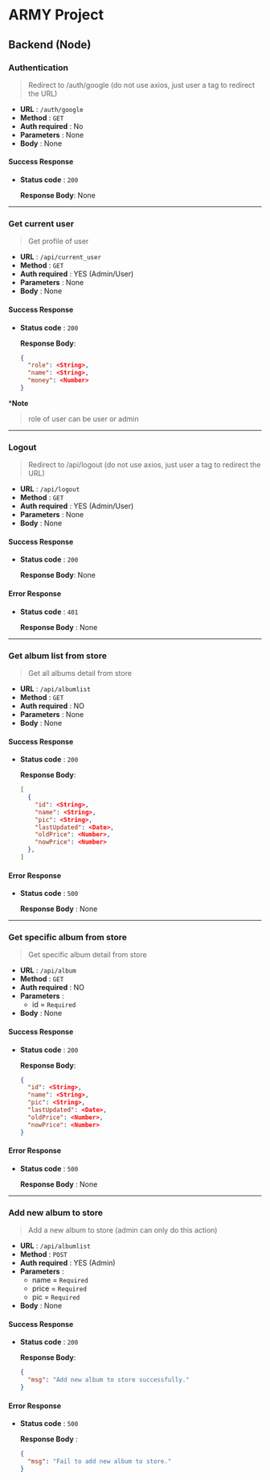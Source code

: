 # ARMY Project

## Backend (Node)

### Authentication

> Redirect to /auth/google (do not use axios, just user a tag to redirect the URL)

- **URL** : `/auth/google`
- **Method** : `GET`
- **Auth required** : No
- **Parameters** : None
- **Body** : None



#### Success Response

- **Status code** : `200`

    **Response Body**: None

---



### Get current user 

> Get profile of user

- **URL** : `/api/current_user`
- **Method** : `GET`
- **Auth required** : YES (Admin/User)
- **Parameters** : None
- **Body** : None



#### Success Response

- **Status code** : `200`

    **Response Body**: 

    ```json
    {
      "role": <String>,
      "name": <String>,
      "money": <Number>
    }
    ```

***Note**

> role of user can be user or admin

---



### Logout

> Redirect to /api/logout (do not use axios, just user a tag to redirect the URL)

- **URL** : `/api/logout`
- **Method** : `GET`
- **Auth required** : YES (Admin/User)
- **Parameters** : None
- **Body** : None



#### Success Response

- **Status code** : `200`

    **Response Body**: None

    

#### Error Response

- **Status code** : `401`

    **Response Body** : None


---



### Get album list from store

> Get all albums detail from store

- **URL** : `/api/albumlist`
- **Method** : `GET`
- **Auth required** : NO
- **Parameters** : None
- **Body** : None



#### Success Response

- **Status code** : `200`

    **Response Body**: 

    ```json
    [
      {
        "id": <String>,
        "name": <String>,
        "pic": <String>,
        "lastUpdated": <Date>,
        "oldPrice": <Number>,
        "nowPrice": <Number>
      },
    ]
    ```

    

#### Error Response

- **Status code** : `500`

    **Response Body** : None

---



### Get specific album from store

> Get specific album detail from store

- **URL** : `/api/album`
- **Method** : `GET`
- **Auth required** : NO
- **Parameters** :
    - id = `Required`
- **Body** : None



#### Success Response

- **Status code** : `200`

    **Response Body**:

    ```json
    {
      "id": <String>,
      "name": <String>,
      "pic": <String>,
      "lastUpdated": <Date>,
      "oldPrice": <Number>,
      "nowPrice": <Number>
    }
    ```

    

#### Error Response

- **Status code** : `500`

    **Response Body** : None

---



### Add new album to store

> Add a new album to store (admin can only do this action)

- **URL** : `/api/albumlist`
- **Method** : `POST`
- **Auth required** : YES (Admin)
- **Parameters** :
    - name = `Required`
    - price = `Required`
    - pic = `Required`
- **Body** : None



#### Success Response

- **Status code** : `200`

    **Response Body**:

    ```json
    {
      "msg": "Add new album to store successfully."
    }
    ```



#### Error Response

- **Status code** : `500`

    **Response Body** :

    ```json
    {
      "msg": "Fail to add new album to store."
    }
    ```

    